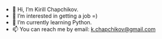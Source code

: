 - 👋 Hi, I’m Kirill Chapchikov.
- 👀 I’m interested in getting a job =)
- 🌱 I’m currently learning Python.
- 📫 You can reach me by email: k.chapchikov@gmail.com

<!---
eviltwinhans/eviltwinhans is a ✨ special ✨ repository because its `README.md` (this file) appears on your GitHub profile.
You can click the Preview link to take a look at your changes.
--->
